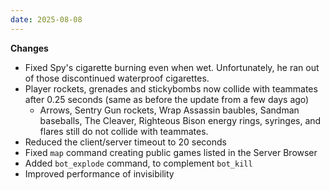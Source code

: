 ```yaml
---
date: 2025-08-08
---
```


**Changes**

* Fixed Spy's cigarette burning even when wet. Unfortunately, he ran out of those discontinued waterproof cigarettes.
* Player rockets, grenades and stickybombs now collide with teammates after 0.25 seconds (same as before the update from a few days ago)
  * Arrows, Sentry Gun rockets, Wrap Assassin baubles, Sandman baseballs, The Cleaver, Righteous Bison energy rings, syringes, and flares still do not collide with teammates.
* Reduced the client/server timeout to 20 seconds
* Fixed `map` command creating public games listed in the Server Browser
* Added `bot_explode` command, to complement `bot_kill`
* Improved performance of invisibility
